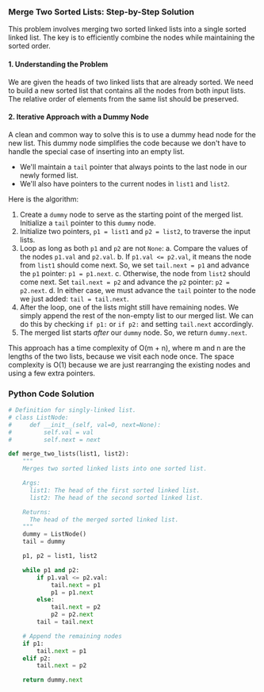 ### Merge Two Sorted Lists: Step-by-Step Solution

This problem involves merging two sorted linked lists into a single sorted linked list. The key is to efficiently combine the nodes while maintaining the sorted order.

#### 1. Understanding the Problem

We are given the heads of two linked lists that are already sorted. We need to build a new sorted list that contains all the nodes from both input lists. The relative order of elements from the same list should be preserved.

#### 2. Iterative Approach with a Dummy Node

A clean and common way to solve this is to use a dummy head node for the new list. This dummy node simplifies the code because we don't have to handle the special case of inserting into an empty list.

- We'll maintain a `tail` pointer that always points to the last node in our newly formed list.
- We'll also have pointers to the current nodes in `list1` and `list2`.

Here is the algorithm:

1.  Create a `dummy` node to serve as the starting point of the merged list. Initialize a `tail` pointer to this `dummy` node.
2.  Initialize two pointers, `p1 = list1` and `p2 = list2`, to traverse the input lists.
3.  Loop as long as both `p1` and `p2` are not `None`:
    a. Compare the values of the nodes `p1.val` and `p2.val`.
    b. If `p1.val <= p2.val`, it means the node from `list1` should come next. So, we set `tail.next = p1` and advance the `p1` pointer: `p1 = p1.next`.
    c. Otherwise, the node from `list2` should come next. Set `tail.next = p2` and advance the `p2` pointer: `p2 = p2.next`.
    d. In either case, we must advance the `tail` pointer to the node we just added: `tail = tail.next`.
4.  After the loop, one of the lists might still have remaining nodes. We simply append the rest of the non-empty list to our merged list. We can do this by checking `if p1:` or `if p2:` and setting `tail.next` accordingly.
5.  The merged list starts *after* our `dummy` node. So, we return `dummy.next`.

This approach has a time complexity of O(m + n), where m and n are the lengths of the two lists, because we visit each node once. The space complexity is O(1) because we are just rearranging the existing nodes and using a few extra pointers.

### Python Code Solution

```python
# Definition for singly-linked list.
# class ListNode:
#     def __init__(self, val=0, next=None):
#         self.val = val
#         self.next = next

def merge_two_lists(list1, list2):
    """
    Merges two sorted linked lists into one sorted list.

    Args:
      list1: The head of the first sorted linked list.
      list2: The head of the second sorted linked list.

    Returns:
      The head of the merged sorted linked list.
    """
    dummy = ListNode()
    tail = dummy

    p1, p2 = list1, list2

    while p1 and p2:
        if p1.val <= p2.val:
            tail.next = p1
            p1 = p1.next
        else:
            tail.next = p2
            p2 = p2.next
        tail = tail.next

    # Append the remaining nodes
    if p1:
        tail.next = p1
    elif p2:
        tail.next = p2

    return dummy.next

```
